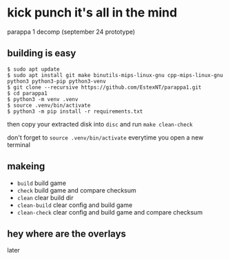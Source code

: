 # kick punch it's all in the mind

parappa 1 decomp (september 24 prototype)

## building is easy

```
$ sudo apt update
$ sudo apt install git make binutils-mips-linux-gnu cpp-mips-linux-gnu python3 python3-pip python3-venv
$ git clone --recursive https://github.com/EstexNT/parappa1.git
$ cd parappa1
$ python3 -m venv .venv
$ source .venv/bin/activate
$ python3 -m pip install -r requirements.txt
```

then copy your extracted disk into `disc` and run `make clean-check`


don't forget to `source .venv/bin/activate` everytime you open a new terminal


## makeing 

- `build` build game 
- `check` build game and compare checksum
- `clean` clear build dir
- `clean-build` clear config and build game
- `clean-check` clear config and build game and compare checksum


## hey where are the overlays

later
